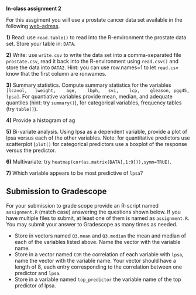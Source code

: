 **In-class assignment 2**

For this assgiment you will use a prostate cancer data set available in the  following [web-adress](https://web.stanford.edu/~hastie/ElemStatLearn/data.html).

**1)** Read: use `read.table()` to read into the R-environment the prostate data set. Store your table in: `DATA`.

**2)** Write: use `write.csv` to write the data set into a comma-separated file `prostate.csv`, read it back into the R-environment using `read.csv()` and store the data into `DATA2`. Hint: you can use row.names=1 to let `read.csv` know that the first column are ronwames.

**3)** Summary statistics. Compute summary statistics for the variables `[lcavol,	lweight,	age,	lbph,	svi,	lcp,	gleason, pgg45, lpsa]`. For quantiative variables provide mean, median, and adequate quantiles (hint: try `summary()`), for categorical variables, frequency tables (try `table()`). 

**4)** Provide a histogram of ag

**5)** Bi-variate analysis. Using lpsa as a dependent variable, provide a plot of lpsa versus each of the other variables. Note: for quantitative predictors use scatterplot (`plot()` for categorical predictors use a boxplot of the response versus the predictor. 

**6)** Multivariate: try `heatmap(cor(as.matrix(DATA[,1:9])),symm=TRUE)`. 

**7)** Which variable appears to be most predictive of `lpsa`? 


## Submission to Gradescope

For your submission to grade scope provide an R-script named `assignment.R` (match case) answering the questions shown below. If you have multiple files to submit, at least one of them is named as `assignment.R`.  You may submit your answer to Gradescope as many times as needed.


  - Store in vectors named `Q3.mean` and `Q3.median` the mean and median of each of the variables listed above. Name the vector with the variable name.
  - Store in  a vector named `COR` the correlation of each variable with `lpsa`, name the vector with the variable name. Your vector should have a length of 8, each entry corresponding to the correlation between one predictor and `lpsa`.
  - Store in a variable named `top_predictor` the variable name of the top predictor of lpsa.
